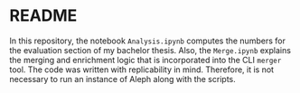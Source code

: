 # README 
In this repository, the notebook `Analysis.ipynb` computes the numbers for the evaluation section of my bachelor thesis.
Also, the `Merge.ipynb` explains the merging and enrichment logic that is incorporated into the CLI `merger` tool. 
The code was written with replicability in mind. Therefore, it is not necessary to run an instance of Aleph along with the scripts.
